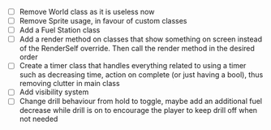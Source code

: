 - [ ] Remove World class as it is useless now
- [ ] Remove Sprite usage, in favour of custom classes
- [ ] Add a Fuel Station class
- [ ] Add a render method on classes that show something on screen instead of the RenderSelf override. Then call the render method in the desired order
- [ ] Create a timer class that handles everything related to using a timer such as decreasing time, action on complete (or just having a bool), thus removing clutter in main class
- [ ] Add visibility system
- [ ] Change drill behaviour from hold to toggle, maybe add an additional fuel decrease while drill is on to encourage the player to keep drill off when not needed